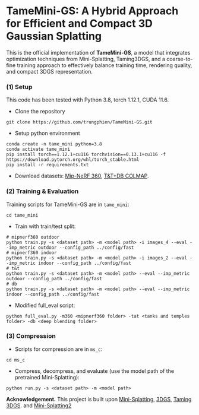 # TameMini-GS: A Hybrid Approach for Efficient and Compact 3D Gaussian Splatting 
This is the official implementation of **TameMini-GS**,  a model that integrates optimization techniques from Mini-Splatting, Taming3DGS, and a coarse-to-fine training approach to effectively balance training time, rendering quality, and compact 3DGS representation.

### (1) Setup
This code has been tested with Python 3.8, torch 1.12.1, CUDA 11.6.

- Clone the repository 
```
git clone https://github.com/trungphien/TameMini-GS.git
```
- Setup python environment
```
conda create -n tame_mini python=3.8
conda activate tame_mini
pip install torch==1.12.1+cu116 torchvision==0.13.1+cu116 -f https://download.pytorch.org/whl/torch_stable.html
pip install -r requirements.txt
```

- Download datasets: [Mip-NeRF 360](https://jonbarron.info/mipnerf360/), [T&T+DB COLMAP](https://repo-sam.inria.fr/fungraph/3d-gaussian-splatting/datasets/input/tandt_db.zip).

### (2) Training & Evaluation

Training scripts for TameMini-GS are in `tame_mini`:
```
cd tame_mini
```
- Train with train/test split:
```
# mipnerf360 outdoor
python train.py -s <dataset path> -m <model path> -i images_4 --eval --imp_metric outdoor --config_path ../config/fast
# mipnerf360 indoor
python train.py -s <dataset path> -m <model path> -i images_2 --eval --imp_metric indoor --config_path ../config/fast
# t&t
python train.py -s <dataset path> -m <model path> --eval --imp_metric outdoor --config_path ../config/fast
# db
python train.py -s <dataset path> -m <model path> --eval --imp_metric indoor --config_path ../config/fast
```

- Modified full_eval script:
```
python full_eval.py -m360 <mipnerf360 folder> -tat <tanks and temples folder> -db <deep blending folder>
```
### (3) Compression

- Scripts for compression are in `ms_c`:
```
cd ms_c
```
- Compress, decompress, and evaluate (use the model path of the pretrained Mini-Splatting):
```
python run.py -s <dataset path> -m <model path>
```
**Acknowledgement.** This project is built upon [Mini-Splatting](https://github.com/fatPeter/mini-splatting), [3DGS](https://github.com/graphdeco-inria/gaussian-splatting), [Taming 3DGS](https://github.com/humansensinglab/taming-3dgs). and [Mini-Splatting2](https://github.com/fatPeter/mini-splatting2)








